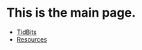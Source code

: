 # This is the main page. 

* [TidBits](./TidBits/TidBitsMain.html)
* [Resources](./Resources-page.html)

